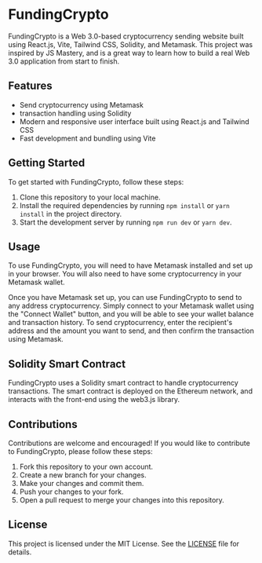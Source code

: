 # FundingCrypto

FundingCrypto is a Web 3.0-based cryptocurrency sending website built using React.js, Vite, Tailwind CSS, Solidity, and Metamask. This project was inspired by JS Mastery, and is a great way to learn how to build a real Web 3.0 application from start to finish.

## Features

- Send cryptocurrency using Metamask
- transaction handling using Solidity
- Modern and responsive user interface built using React.js and Tailwind CSS
- Fast development and bundling using Vite

## Getting Started

To get started with FundingCrypto, follow these steps:

1. Clone this repository to your local machine.
2. Install the required dependencies by running `npm install` or `yarn install` in the project directory.
3. Start the development server by running `npm run dev` or `yarn dev`.

## Usage

To use FundingCrypto, you will need to have Metamask installed and set up in your browser. You will also need to have some cryptocurrency in your Metamask wallet.

Once you have Metamask set up, you can use FundingCrypto to send to any address cryptocurrency. Simply connect to your Metamask wallet using the "Connect Wallet" button, and you will be able to see your wallet balance and transaction history. To send cryptocurrency, enter the recipient's address and the amount you want to send, and then confirm the transaction using Metamask.

## Solidity Smart Contract

FundingCrypto uses a Solidity smart contract to handle cryptocurrency transactions. The smart contract is deployed on the Ethereum network, and interacts with the front-end using the web3.js library.

## Contributions

Contributions are welcome and encouraged! If you would like to contribute to FundingCrypto, please follow these steps:

1. Fork this repository to your own account.
2. Create a new branch for your changes.
3. Make your changes and commit them.
4. Push your changes to your fork.
5. Open a pull request to merge your changes into this repository.

## License

This project is licensed under the MIT License. See the [LICENSE](LICENSE) file for details.
